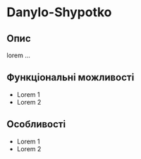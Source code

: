 # Danylo-Shypotko

## Опис
lorem ...

## Функціональні можливості
- Lorem 1
- Lorem 2

## Особливості
- Lorem 1
- Lorem 2

##